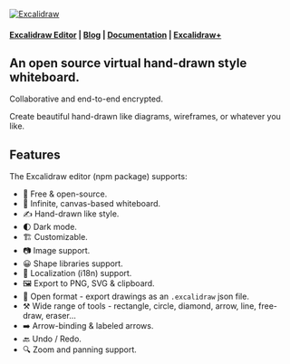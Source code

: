 [![Excalidraw](https://camo.githubusercontent.com/4f7c4e56a82975f240dcad5358027bb3be228eac43e420b9e3eb6726925002ac/68747470733a2f2f657863616c69647261772e6e7963332e63646e2e6469676974616c6f6365616e7370616365732e636f6d2f676974687562253246457863616c69647261775f4769746875625f636f7665722e706e67)](https://excalidraw.com/)

#### [](https://github.com/excalidraw/excalidraw?ref=noted#--excalidraw-editor---blog---documentation---excalidraw)[Excalidraw Editor](https://excalidraw.com) | [Blog](https://blog.excalidraw.com) | [Documentation](https://docs.excalidraw.com) | [Excalidraw+](https://plus.excalidraw.com)

## [](https://github.com/excalidraw/excalidraw?ref=noted#----an-open-source-virtual-hand-drawn-style-whiteboard-----collaborative-and-end-to-end-encrypted-----)An open source virtual hand-drawn style whiteboard.  
Collaborative and end-to-end encrypted.  

Create beautiful hand-drawn like diagrams, wireframes, or whatever you like.

## [](https://github.com/excalidraw/excalidraw?ref=noted#features)Features

The Excalidraw editor (npm package) supports:

-   💯 Free & open-source.
-   🎨 Infinite, canvas-based whiteboard.
-   ✍️ Hand-drawn like style.
-   🌓 Dark mode.
-   🏗️ Customizable.
-   📷 Image support.
-   😀 Shape libraries support.
-   👅 Localization (i18n) support.
-   🖼️ Export to PNG, SVG & clipboard.
-   💾 Open format - export drawings as an `.excalidraw` json file.
-   ⚒️ Wide range of tools - rectangle, circle, diamond, arrow, line, free-draw, eraser...
-   ➡️ Arrow-binding & labeled arrows.
-   🔙 Undo / Redo.
-   🔍 Zoom and panning support.